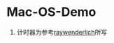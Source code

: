 # Mac-OS-Demo

1. 计时器为参考[raywenderlich](https://www.raywenderlich.com/151741/macos-development-beginners-part-1)所写        


